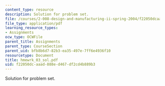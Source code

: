 ```yaml
---
content_type: resource
description: Solution for problem set.
file: /courses/2-008-design-and-manufacturing-ii-spring-2004/f22050dcaaad888ed467df2cd4b889b3_hmewrk_03_sol.pdf
file_type: application/pdf
learning_resource_types:
- Assignments
ocw_type: OCWFile
parent_title: Assignments
parent_type: CourseSection
parent_uid: bfb8b6d7-82b3-ea35-497e-7ff6e4936f10
resourcetype: Document
title: hmewrk_03_sol.pdf
uid: f22050dc-aaad-888e-d467-df2cd4b889b3
---
```

Solution for problem set.

